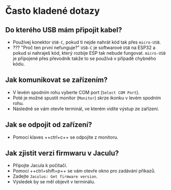 # Často kladené dotazy

## Do kterého USB mám připojit kabel?
- Používej konektor `USB-C`, pokud ti nejde nahrát kód tak přes `micro-USB`.
- ??? "Proč ten první nefunguje?"
	`USB-C` je softwarové `USB` na ESP32 a pokud si nahraješ kód, který rozbije ESP tak nebude fungovat. `micro-USB` je připojené přes převodník takže to se používá v případě chybného kódu.

## Jak komunikovat se zařízením?
- V levém spodním rohu vyberte COM port (`Select COM Port`).
- Poté je možné spustit monitor (`Monitor`) skrze ikonku v levém spodním rohu.
- Následně se vám otevře terminál, ve kterém vidíte výstup ze zařízení.

## Jak se odpojit od zařízení?
- Pomocí klaves ++ctrl+c++ se odpojíte z monitoru.

## Jak zjistit verzi firmwaru v Jaculu?
- Připojte Jacula k počítači.
- Pomocí ++ctrl+shift+p++ se vám otevře okno pro zadávání příkazů.
- Zadejte `Jaculus: Get firmware version`.
- Výsledek by se měl objevit v terminálu.

##